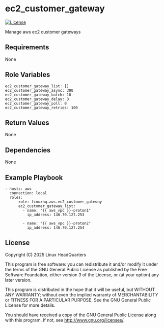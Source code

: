 # ec2\_customer\_gateway

[![License](https://img.shields.io/badge/license-GPLv3-lightgreen)](https://www.gnu.org/licenses/gpl-3.0.en.html#license-text)

Manage aws ec2 customer gateways

## Requirements

None

## Role Variables

    ec2_customer_gateway_list: []
    ec2_customer_gateway_async: 300
    ec2_customer_gateway_batch: 10
    ec2_customer_gateway_delay: 3
    ec2_customer_gateway_poll: 0
    ec2_customer_gateway_retries: 100

## Return Values

None

## Dependencies

None

## Example Playbook

    - hosts: aws
      connection: local
      roles:
        - role: linuxhq.aws.ec2_customer_gateway
          ec2_customer_gateway_list:
            - name: "{{ aws_vpc }}-proton1"
              ip_address: 146.70.127.253

            - name: "{{ aws_vpc }}-proton2"
              ip_address: 146.70.127.254

## License

Copyright (C) 2025 Linux HeadQuarters

This program is free software: you can redistribute it and/or modify
it under the terms of the GNU General Public License as published by
the Free Software Foundation, either version 3 of the License, or
(at your option) any later version.

This program is distributed in the hope that it will be useful,
but WITHOUT ANY WARRANTY; without even the implied warranty of
MERCHANTABILITY or FITNESS FOR A PARTICULAR PURPOSE. See the
GNU General Public License for more details.

You should have received a copy of the GNU General Public License
along with this program. If not, see <http://www.gnu.org/licenses/>.
